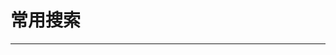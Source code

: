 
  # 常用搜索
  ---

  <Common-LinkList :linkList='{"name":"常用搜索","item":[{"link":"https://www.baidu.com/","icon":"https://www.baidu.com/favicon.ico","text":"百度"},{"link":"https://www.google.com/","icon":"/aLinks/logo.png","text":"Google"},{"link":"https://g.luciaz.me/","icon":"https://g.luciaz.me/favicon.ico","text":"Mirror"},{"link":"https://en.yaodeyo.com:92/","icon":"https://en.yaodeyo.com:92/favicon.ico","text":"Google学术"},{"link":"https://cn.bing.com/","icon":"https://cn.bing.com/favicon.ico","text":"必应"},{"link":"https://www.so.com/","icon":"https://www.so.com/favicon.ico","text":"360搜索"},{"link":"https://www.sogou.com/","icon":"https://www.sogou.com/favicon.ico","text":"搜狗搜索"},{"link":"https://www.dogedoge.com/","icon":"https://www.dogedoge.com/favicon.ico","text":"多吉"},{"link":"https://yandex.com/","icon":"https://yandex.com/favicon.ico","text":"yandex"},{"link":"https://magi.com/","icon":"https://magi.com/favicon.ico","text":"Magi"},{"link":"https://mijisou.com/","icon":"/aLinks/logo.png","text":"秘迹"},{"link":"https://search.yahoo.com/","icon":"/aLinks/logo.png","text":"雅虎"},{"link":"https://duckduckgo.com/","icon":"/aLinks/logo.png","text":"DuckDuckGo"},{"link":"https://www.wolframalpha.com/","icon":"https://www.wolframalpha.com/favicon.ico","text":"wolframalpha"},{"link":"https://zh.wikihow.com/","icon":"https://zh.wikihow.com/favicon.ico","text":"wikiHow"},{"link":"https://www.dogpile.com/","icon":"/aLinks/logo.png","text":"Dogpile"},{"link":"https://www.cn-ki.net/","icon":"https://www.cn-ki.net/favicon.ico","text":"iData-搜论文"},{"link":"http://ifkdy.com/","icon":"/aLinks/logo.png","text":"疯狂影视搜索"},{"link":"https://search.muz.li/","icon":"/aLinks/logo.png","text":"灵感搜索Muzli"}]}'/>
  